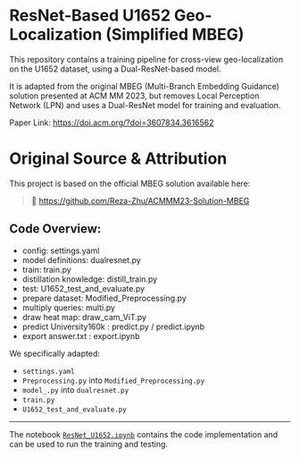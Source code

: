 # ResNet-Based U1652 Geo-Localization (Simplified MBEG)

This repository contains a training pipeline for cross-view geo-localization on the U1652 dataset, using a Dual-ResNet-based model.

It is adapted from the original MBEG (Multi-Branch Embedding Guidance) solution presented at ACM MM 2023, but removes Local Perception Network (LPN) and uses a Dual-ResNet model for training and evaluation.

Paper Link: https://doi.acm.org/?doi=3607834.3616562

# Original Source & Attribution

This project is based on the official MBEG solution available here:

> 🔗 https://github.com/Reza-Zhu/ACMMM23-Solution-MBEG

## Code Overview:

- config: settings.yaml
- model definitions: dualresnet.py
- train: train.py 
- distillation knowledge: distill_train.py
- test: U1652_test_and_evaluate.py
- prepare dataset: Modified_Preprocessing.py
- multiply queries: multi.py
- draw heat map: draw_cam_ViT.py
- predict University160k : predict.py / predict.ipynb
- export answer.txt : export.ipynb

We specifically adapted:
- `settings.yaml`
- `Preprocessing.py` into `Modified_Preprocessing.py`
- `model_.py` into `dualresnet.py`
- `train.py`
- `U1652_test_and_evaluate.py`
---

The notebook [`ResNet_U1652.ipynb`](./ResNet_U1652.ipynb) contains the code implementation and can be used to run the training and testing.
